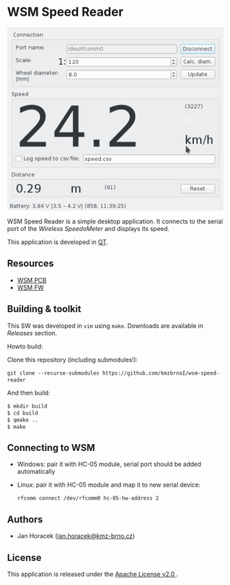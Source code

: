 # WSM Speed Reader

![Speed Reader Screenshot](doc/speed_reader_screenshot.png)

WSM Speed Reader is a simple desktop application. It connects to the serial
port of the *Wireless SpeedoMeter* and displays its speed.

This application is developed in [QT](https://www.qt.io/).

## Resources

 * [WSM PCB](https://github.com/kmzbrnoI/wsm-pcb)
 * [WSM FW](https://github.com/kmzbrnoI/wsm-fw)

## Building & toolkit

This SW was developed in `vim` using `make`. Downloads are available in
*Releases* section.

Howto build:

Clone this repository (including submodules!):

```
git clone --recurse-submodules https://github.com/kmzbrnoI/wsm-speed-reader
```

And then build:

```
$ mkdir build
$ cd build
$ qmake ..
$ make
```

## Connecting to WSM

 * Windows: pair it with HC-05 module, serial port should be added
   automatically
 * Linux: pair it with HC-05 module and map it to new serial device:

    ```
    rfcomm connect /dev/rfcomm0 hc-05-hw-address 2
    ```

## Authors

 * Jan Horacek ([jan.horacek@kmz-brno.cz](mailto:jan.horacek@kmz-brno.cz))

## License

This application is released under the [Apache License v2.0
](https://www.apache.org/licenses/LICENSE-2.0).
